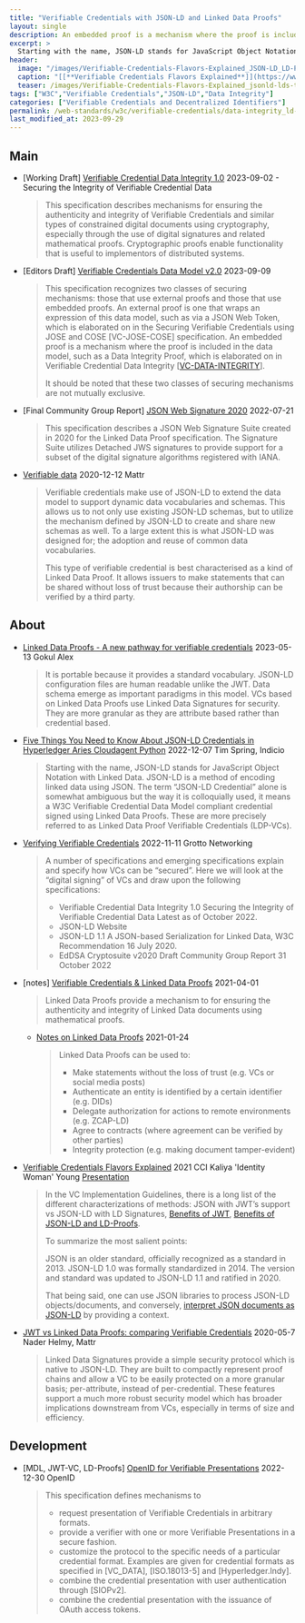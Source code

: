 ```yaml
---
title: "Verifiable Credentials with JSON-LD and Linked Data Proofs"
layout: single
description: An embedded proof is a mechanism where the proof is included in the data model, such as a Data Integrity Proof
excerpt: >
  Starting with the name, JSON-LD stands for JavaScript Object Notation with Linked Data. JSON-LD is a method of encoding linked data using JSON. The term “JSON-LD Credential” alone is somewhat ambiguous but the way it is colloquially used, it means a W3C Verifiable Credential Data Model compliant credential signed using Linked Data Proofs. These are more precisely referred to as ~~Linked Data Proof~~ [Data Integrity Proofs] Verifiable Credentials (LDP-VCs).
header:
  image: "/images/Verifiable-Credentials-Flavors-Explained_JSON-LD_LD-Proof.webp"
  caption: "[[**Verifiable Credentials Flavors Explained**]](https://www.lfph.io/wp-content/uploads/2021/02/Verifiable-Credentials-Flavors-Explained.pdf) 2021 CCI Kaliya 'Identity Woman' Young [[**infographic**]](https://www.lfph.io/wp-content/uploads/2021/04/Verifiable-Credentials-Flavors-Explained-Infographic.pdf)"
  teaser: /images/Verifiable-Credentials-Flavors-Explained_jsonld-lds-teaser.webp
tags: ["W3C","Verifiable Credentials","JSON-LD","Data Integrity"]
categories: ["Verifiable Credentials and Decentralized Identifiers"]
permalink: /web-standards/w3c/verifiable-credentials/data-integrity_ld-proofs/
last_modified_at: 2023-09-29
---
```


## Main
* [Working Draft] [Verifiable Credential Data Integrity 1.0](https://www.w3.org/TR/vc-data-integrity/) 2023-09-02 - Securing the Integrity of Verifiable Credential Data
  >  This specification describes mechanisms for ensuring the authenticity and integrity of Verifiable Credentials and similar types of constrained digital documents using cryptography, especially through the use of digital signatures and related mathematical proofs. Cryptographic proofs enable functionality that is useful to implementors of distributed systems. 
* [Editors Draft] [Verifiable Credentials Data Model v2.0](https://w3c.github.io/vc-data-model/#securing-verifiable-credentials) 2023-09-09
  > This specification recognizes two classes of securing mechanisms: those that use external proofs and those that use embedded proofs. An external proof is one that wraps an expression of this data model, such as via a JSON Web Token, which is elaborated on in the Securing Verifiable Credentials using JOSE and COSE [VC-JOSE-COSE] specification. An embedded proof is a mechanism where the proof is included in the data model, such as a Data Integrity Proof, which is elaborated on in Verifiable Credential Data Integrity [[VC-DATA-INTEGRITY](https://www.w3.org/TR/vc-data-integrity/)].
  > 
  > It should be noted that these two classes of securing mechanisms are not mutually exclusive. 
* [Final Community Group Report] [JSON Web Signature 2020](https://w3c-ccg.github.io/lds-jws2020/) 2022-07-21
  >  This specification describes a JSON Web Signature Suite created in 2020 for the Linked Data Proof specification. The Signature Suite utilizes Detached JWS signatures to provide support for a subset of the digital signature algorithms registered with IANA. 
* [Verifiable data](https://learn.mattr.global/docs/concepts/verifiable-data) 2020-12-12 Mattr
  > Verifiable credentials make use of JSON-LD to extend the data model to support dynamic data vocabularies and schemas. This allows us to not only use existing JSON-LD schemas, but to utilize the mechanism defined by JSON-LD to create and share new schemas as well. To a large extent this is what JSON-LD was designed for; the adoption and reuse of common data vocabularies.
  > 
  > This type of verifiable credential is best characterised as a kind of Linked Data Proof. It allows issuers to make statements that can be shared without loss of trust because their authorship can be verified by a third party.

## About
* [Linked Data Proofs - A new pathway for verifiable credentials](https://www.linkedin.com/pulse/linked-data-proofs-new-pathway-verifiable-credentials-gokul-alex) 2023-05-13 Gokul Alex
  > It is portable because it provides a standard vocabulary. JSON-LD configuration files are human readable unlike the JWT. Data schema emerge as important paradigms in this model. VCs based on Linked Data Proofs use Linked Data Signatures for security. They are more granular as they are attribute based rather than credential based.
* [Five Things You Need to Know About JSON-LD Credentials in Hyperledger Aries Cloudagent Python](https://indicio.tech/five-things-you-need-to-know-about-json-ld-credentials-in-hyperledger-aries-cloudagent-python/) 2022-12-07 Tim Spring, Indicio
  > Starting with the name, JSON-LD stands for JavaScript Object Notation with Linked Data. JSON-LD is a method of encoding linked data using JSON. The term “JSON-LD Credential” alone is somewhat ambiguous but the way it is colloquially used, it means a W3C Verifiable Credential Data Model compliant credential signed using Linked Data Proofs. These are more precisely referred to as Linked Data Proof Verifiable Credentials (LDP-VCs).
* [Verifying Verifiable Credentials](https://grotto-networking.com/blog/posts/jsonldProofs.html) 2022-11-11 Grotto Networking
  > A number of specifications and emerging specifications explain and specify how VCs can be “secured”. Here we will look at the “digital signing” of VCs and draw upon the following specifications:
  > - Verifiable Credential Data Integrity 1.0 Securing the Integrity of Verifiable Credential Data Latest as of October 2022.
  > - JSON-LD Website
  > - JSON-LD 1.1 A JSON-based Serialization for Linked Data, W3C Recommendation 16 July 2020.
  > - EdDSA Cryptosuite v2020 Draft Community Group Report 31 October 2022
* [notes] [Verifiable Credentials & Linked Data Proofs](https://hackmd.io/@animo/HJn4Mioku) 2021-04-01
  > Linked Data Proofs provide a mechanism to for ensuring the authenticity and integrity of Linked Data documents using mathematical proofs.
  * [Notes on Linked Data Proofs](https://hackmd.io/inzaVCAtSdWQxzmw8doNGg) 2021-01-24
    > Linked Data Proofs can be used to:
    > - Make statements without the loss of trust (e.g. VCs or social media posts)
    > - Authenticate an entity is identified by a certain identifier (e.g. DIDs)
    > - Delegate authorization for actions to remote environments (e.g. ZCAP-LD)
    > - Agree to contracts (where agreement can be verified by other parties)
    > - Integrity protection (e.g. making document tamper-evident)
* [Verifiable Credentials Flavors Explained](https://www.lfph.io/wp-content/uploads/2021/02/Verifiable-Credentials-Flavors-Explained.pdf) 2021 CCI Kaliya 'Identity Woman' Young [Presentation](https://www.slideshare.net/Kaliya/verifiable-credentials-explained-by-cci)
  > In the VC Implementation Guidelines, there is a long list of the different characterizations of methods: JSON with JWT’s support vs JSON-LD with LD Signatures, [Benefits of JWT](https://www.w3.org/TR/vc-imp-guide/#benefits-of-jwts), [Benefits of JSON-LD and LD-Proofs](https://www.w3.org/TR/vc-imp-guide/#benefits-of-json-ld-and-ld-proofs).
  > 
  > To summarize the most salient points:
  > 
  > JSON is an older standard, officially recognized as a standard in 2013. JSON-LD 1.0 was formally standardized in 2014. The version and standard was updated to JSON-LD 1.1 and ratified in 2020.
  > 
  > That being said, one can use JSON libraries to process JSON-LD objects/documents, and conversely, [interpret JSON documents as JSON-LD](https://www.w3.org/TR/json-ld11/#interpreting-json-as-json-ld) by providing a context.
* [JWT vs Linked Data Proofs: comparing Verifiable Credentials](https://medium.com/mattr-global/jwt-vs-linked-data-proofs-comparing-vc-assertion-formats-a2a4e6671d57) 2020-05-7 Nader Helmy, Mattr
  > Linked Data Signatures provide a simple security protocol which is native to JSON-LD. They are built to compactly represent proof chains and allow a VC to be easily protected on a more granular basis; per-attribute, instead of per-credential. These features support a much more robust security model which has broader implications downstream from VCs, especially in terms of size and efficiency.

## Development

* [MDL, JWT-VC, LD-Proofs] [OpenID for Verifiable Presentations](https://openid.net/specs/openid-4-verifiable-presentations-1_0-ID2.html#name-ldp-vcs) 2022-12-30 OpenID
  > This specification defines mechanisms to 
  > - request presentation of Verifiable Credentials in arbitrary formats. 
  > - provide a verifier with one or more Verifiable Presentations in a secure fashion. 
  > - customize the protocol to the specific needs of a particular credential format. Examples are given for credential formats as specified in [VC_DATA], [ISO.18013-5] and [Hyperledger.Indy]. 
  > - combine the credential presentation with user authentication through [SIOPv2]. 
  > - combine the credential presentation with the issuance of OAuth access tokens.